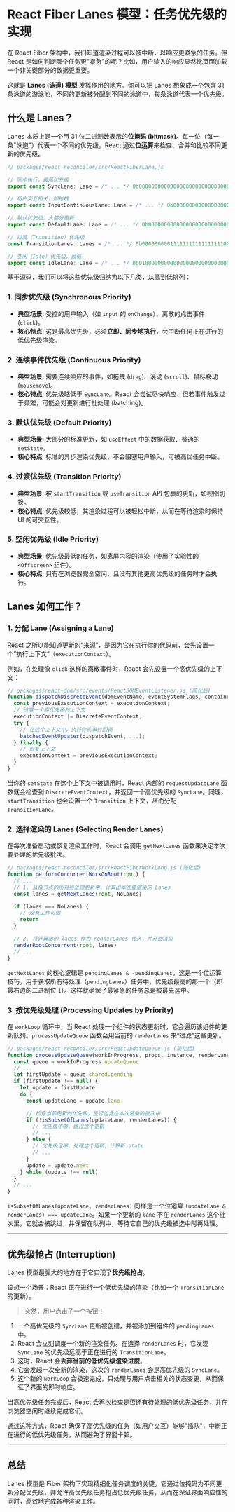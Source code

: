 # React Fiber Lanes 模型：任务优先级的实现

在 React Fiber 架构中，我们知道渲染过程可以被中断，以响应更紧急的任务。但 React 是如何判断哪个任务更"紧急"的呢？比如，用户输入的响应显然比页面加载一个非关键部分的数据更重要。

这就是 **Lanes (泳道) 模型** 发挥作用的地方。你可以把 Lanes 想象成一个包含 31 条泳道的游泳池，不同的更新被分配到不同的泳道中，每条泳道代表一个优先级。

## 什么是 Lanes？

Lanes 本质上是一个用 31 位二进制数表示的**位掩码 (bitmask)**。每一位（每一条"泳道"）代表一个不同的优先级。React 通过**位运算**来检查、合并和比较不同更新的优先级。

```javascript
// packages/react-reconciler/src/ReactFiberLane.js

// 同步执行，最高优先级
export const SyncLane: Lane = /* ... */ 0b0000000000000000000000000000001

// 用户交互相关，如拖拽
export const InputContinuousLane: Lane = /* ... */ 0b0000000000000000000000000000100

// 默认优先级，大部分更新
export const DefaultLane: Lane = /* ... */ 0b0000000000000000000000000010000

// 过渡（Transition）优先级
const TransitionLanes: Lanes = /* ... */ 0b0000000001111111111111111100000

// 空闲（Idle）优先级，最低
export const IdleLane: Lane = /* ... */ 0b0100000000000000000000000000000
```

基于源码，我们可以将这些优先级归纳为以下几类，从高到低排列：

### 1. 同步优先级 (Synchronous Priority)

- **典型场景**: 受控的用户输入（如 `input` 的 `onChange`）、离散的点击事件 (`click`)。
- **核心特点**: 这是最高优先级，必须**立即、同步地执行**，会中断任何正在进行的低优先级渲染。

### 2. 连续事件优先级 (Continuous Priority)

- **典型场景**: 需要连续响应的事件，如拖拽 (`drag`)、滚动 (`scroll`)、鼠标移动 (`mousemove`)。
- **核心特点**: 优先级略低于 `SyncLane`。React 会尝试尽快响应，但若事件触发过于频繁，可能会对更新进行批处理 (batching)。

### 3. 默认优先级 (Default Priority)

- **典型场景**: 大部分的标准更新，如 `useEffect` 中的数据获取、普通的 `setState`。
- **核心特点**: 标准的异步渲染优先级，不会阻塞用户输入，可被高优任务中断。

### 4. 过渡优先级 (Transition Priority)

- **典型场景**: 被 `startTransition` 或 `useTransition` API 包裹的更新，如视图切换。
- **核心特点**: 优先级较低，其渲染过程可以被轻松中断，从而在等待渲染时保持 UI 的可交互性。

### 5. 空闲优先级 (Idle Priority)

- **典型场景**: 优先级最低的任务，如离屏内容的渲染（使用了实验性的 `<Offscreen>` 组件）。
- **核心特点**: 只有在浏览器完全空闲、且没有其他更高优先级的任务时才会执行。

## Lanes 如何工作？

### 1. 分配 Lane (Assigning a Lane)

React 之所以能知道更新的“来源”，是因为它在执行你的代码前，会先设置一个“执行上下文”（`executionContext`）。

例如，在处理像 `click` 这样的离散事件时，React 会先设置一个高优先级的上下文：

```javascript
// packages/react-dom/src/events/ReactDOMEventListener.js (简化后)
function dispatchDiscreteEvent(domEventName, eventSystemFlags, container, nativeEvent) {
  const previousExecutionContext = executionContext;
  // 设置一个高优先级的上下文
  executionContext |= DiscreteEventContext;
  try {
    // 在这个上下文中，执行你的事件回调
    batchedEventUpdates(dispatchEvent, ...);
  } finally {
    // 恢复上下文
    executionContext = previousExecutionContext;
  }
}
```

当你的 `setState` 在这个上下文中被调用时，React 内部的 `requestUpdateLane` 函数就会检查到 `DiscreteEventContext`，并返回一个高优先级的 `SyncLane`。同理，`startTransition` 也会设置一个 `Transition` 上下文，从而分配 `TransitionLane`。

### 2. 选择渲染的 Lanes (Selecting Render Lanes)

在每次准备启动或恢复渲染工作时，React 会调用 `getNextLanes` 函数来决定本次要处理的优先级批次。

```javascript
// packages/react-reconciler/src/ReactFiberWorkLoop.js (简化后)
function performConcurrentWorkOnRoot(root) {
  // ...
  // 1. 从根节点的所有待处理更新中，计算出本次要渲染的 Lanes
  const lanes = getNextLanes(root, NoLanes)

  if (lanes === NoLanes) {
    // 没有工作可做
    return
  }

  // 2. 将计算出的 lanes 作为 renderLanes 传入，并开始渲染
  renderRootConcurrent(root, lanes)
  // ...
}
```

`getNextLanes` 的核心逻辑是 `pendingLanes & -pendingLanes`，这是一个位运算技巧，用于获取所有待处理（`pendingLanes`）任务中，优先级最高的那一个（即最右边的二进制位 `1`）。这样就确保了最紧急的任务总是被最先选中。

### 3. 按优先级处理 (Processing Updates by Priority)

在 `workLoop` 循环中，当 React 处理一个组件的状态更新时，它会遍历该组件的更新队列。`processUpdateQueue` 函数会用当前的 `renderLanes` 来“过滤”这些更新。

```javascript
// packages/react-reconciler/src/ReactUpdateQueue.js (简化后)
function processUpdateQueue(workInProgress, props, instance, renderLanes) {
  const queue = workInProgress.updateQueue
  // ...
  let firstUpdate = queue.shared.pending
  if (firstUpdate !== null) {
    let update = firstUpdate
    do {
      const updateLane = update.lane

      // 检查当前更新的优先级，是否包含在本次渲染的批次中
      if (!isSubsetOfLanes(updateLane, renderLanes)) {
        // 优先级不够，跳过这个更新
        // ...
      } else {
        // 优先级足够，处理这个更新，计算新 state
        // ...
      }
      update = update.next
    } while (update !== null)
  }
  // ...
}
```

`isSubsetOfLanes(updateLane, renderLanes)` 同样是一个位运算 `(updateLane & renderLanes) === updateLane`。如果一个更新的 `lane` 不在 `renderLanes` 这个批次里，它就会被跳过，并保留在队列中，等待它自己的优先级被选中时再处理。

---

## 优先级抢占 (Interruption)

Lanes 模型最强大的地方在于它实现了**优先级抢占**。

设想一个场景：React 正在进行一个低优先级的渲染（比如一个 `TransitionLane` 的更新）。

> 突然，用户点击了一个按钮！

1.  一个高优先级的 `SyncLane` 更新被创建，并被添加到组件的 `pendingLanes` 中。
2.  React 会立刻调度一个新的渲染任务。在选择 `renderLanes` 时，它发现 `SyncLane` 的优先级远高于正在进行的 `TransitionLane`。
3.  这时，React 会**丢弃当前的低优先级渲染进度**。
4.  它会发起一次全新的渲染，这次的 `renderLanes` 会是高优先级的 `SyncLane`。
5.  这个新的 `workLoop` 会极速完成，只处理与用户点击相关的状态变更，从而保证了界面的即时响应。

当高优先级任务完成后，React 会再次检查是否还有待处理的低优先级任务，并在浏览器空闲时继续完成它们。

通过这种方式，React 确保了高优先级的任务（如用户交互）能够"插队"，中断正在进行的低优先级任务，从而避免了界面卡顿。

---

## 总结

Lanes 模型是 Fiber 架构下实现精细化任务调度的关键。它通过位掩码为不同更新分配优先级，并允许高优先级任务抢占低优先级任务，从而在保证界面响应性的同时，高效地完成各种渲染工作。

